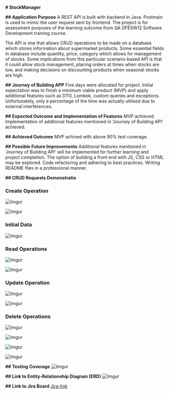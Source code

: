 **# StockManager**

**## Application Purpose**
A REST API is built with backend in Java. Postmain is used to mimic the user request sent by frontend. The project is for assessment purposes of the learning outcome from QA DFESW12 Software Development training course. 

The API is one that allows CRUD operations to be made on a database which stores information about supermarket products. Some essential fields in database include quantity, price, category which allows for management of stocks. Some implications from this particular scenario-based API is that it could allow stock management, placing orders at times when stocks are low, and making decisions on discounting products when seasonal stocks are high. 

**## Journey of Building APP**
Five days were allocated for project. Initial expectation was to finish a minimum viable product (MVP) and apply additional features such as DTO, Lombok, custom queries and exceptions. Unfortunately, only a percentage of the time was actually utilised due to external interferences. 

**## Expected Outcome and Implementation of Features**
MVP achieved. Implementation of additional features mentioned in 'Journey of Building API' achieved.

**## Achieved Outcome**
MVP achived with above 90% test coverage. 

**## Possible Future Improvements**
Additional features mentioned in 'Journey of Building API' will be implemented for further learning and project completion. The option of building a front end with JS, CSS or HTML may be explored. Code refactoring and adhering to best practices. Writing README files in a professional manner. 

**## CRUD Requests Demonstratio**
### Create Operation
![Imgur](https://i.imgur.com/lroiuuI.png)

![Imgur](https://i.imgur.com/7b3Fpzd.png)

### Initial Data
![Imgur](https://i.imgur.com/EXoDJz9.png)

### Read Operations
![Imgur](https://i.imgur.com/Oeu75iN.png)

![Imgur](https://i.imgur.com/uatA5PI.png)

### Update Operation
![Imgur](https://i.imgur.com/yG8hgT8.png)

![Imgur](https://i.imgur.com/Xb0XYHr.png)

### Delete Operations
![Imgur](https://i.imgur.com/IY6GqrD.png)

![Imgur](https://i.imgur.com/NQ89UIJ.png)

![Imgur](https://i.imgur.com/GOr8HqZ.png)

![Imgur](https://i.imgur.com/dRzMUSy.png)

**## Testing Coverage**
![Imgur](https://i.imgur.com/BmECSyG.png)

**## Link to Entity-Relationship Diagram (ERD)**
![Imgur](https://i.imgur.com/PlrUspr.png)

**## Link to Jira Board**
[Jira-link](https://springbootapi.atlassian.net/jira/software/projects/SSM/boards/1/backlog)